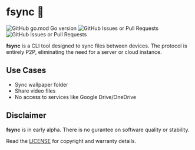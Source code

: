 # fsync 🔄
![GitHub go.mod Go version](https://img.shields.io/github/go-mod/go-version/sebastian-j-ibanez/fsync)
![GitHub Issues or Pull Requests](https://img.shields.io/github/issues/sebastian-j-ibanez/fsync?logo=github&color=blue)
![GitHub Issues or Pull Requests](https://img.shields.io/github/issues-closed/sebastian-j-ibanez/fsync?style=flat&logo=github&color=blue)

**fsync** is a CLI tool designed to sync files between devices. The protocol is entirely P2P, eliminating the need for a server or cloud instance.

## Use Cases
- Sync wallpaper folder
- Share video files
- No access to services like Google Drive/OneDrive

## Disclaimer
**fsync** is in early alpha. There is no gurantee on software quality or stability.

Read the [LICENSE](LICENSE) for copyright and warranty details.
